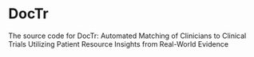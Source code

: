 # DocTr
The source code for DocTr: Automated Matching of Clinicians to Clinical Trials Utilizing Patient Resource Insights from Real-World Evidence

